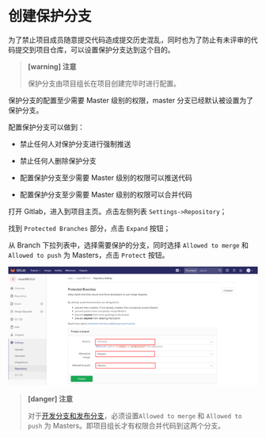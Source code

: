 # 创建保护分支

为了禁止项目成员随意提交代码造成提交历史混乱，同时也为了防止有未评审的代码提交到项目仓库，可以设置保护分支达到这个目的。

> **[warning] 注意**
>
> 保护分支由项目组长在项目创建完毕时进行配置。

保护分支的配置至少需要 Master 级别的权限，master 分支已经默认被设置为了保护分支。

配置保护分支可以做到：

- 禁止任何人对保护分支进行强制推送

- 禁止任何人删除保护分支

- 配置保护分支至少需要 Master 级别的权限可以推送代码

- 配置保护分支至少需要 Master 级别的权限可以合并代码

打开 Gitlab，进入到项目主页。点击左侧列表 `Settings->Repository`；

找到 `Protected Branches` 部分，点击 `Expand` 按钮；

从 Branch 下拉列表中，选择需要保护的分支，同时选择 `Allowed to merge` 和 `Allowed to push` 为 Masters，点击 `Protect` 按钮。

![](/assets/protected-branch.png)

> **[danger] 注意**
>
> 对于[开发分支和发布分支](/workflow/workflow.md)，必须设置`Allowed to merge` 和 `Allowed to push` 为 Masters。即项目组长才有权限合并代码到这两个分支。